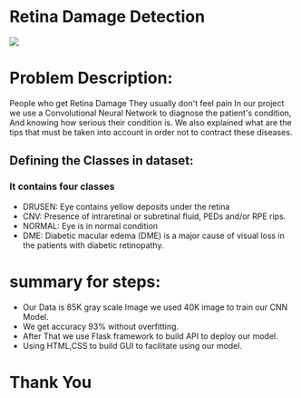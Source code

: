 # Retina Damage Detection

<img src="https://www.drishtieye.in/blog/wp-content/uploads/2018/12/diabetic-retinopathy-treatment-mumbai.jpg">


# Problem Description:
People who get Retina Damage They usually don't feel pain
In our project we use a Convolutional Neural Network to diagnose the patient's condition, And knowing how serious their condition is. 
We also explained what are the tips that must be taken into account in order not to contract these diseases.

## Defining the Classes in dataset:
### It contains four classes
- DRUSEN: Eye contains yellow deposits under the retina
- CNV: Presence of intraretinal or subretinal fluid, PEDs and/or RPE rips.
- NORMAL: Eye is in normal condition
- DME: Diabetic macular edema (DME) is a major cause of visual loss in the patients with diabetic retinopathy.


# summary for steps: 
- Our Data is 85K gray scale Image we used 40K image to train our CNN Model.
- We get accuracy 93% without overfitting.
- After That we use Flask framework to build API to deploy our model.
- Using HTML,CSS to build GUI to facilitate using our model.

# Thank You
